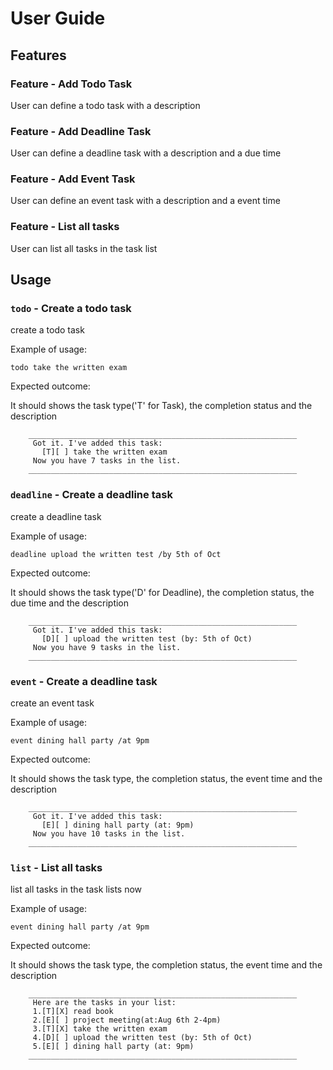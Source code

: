 # User Guide

## Features 

### Feature - Add Todo Task

User can define a todo task with a description

### Feature - Add Deadline Task

User can define a deadline task with a description and a due time

### Feature - Add Event Task

User can define an event task with a description and a event time

### Feature - List all tasks

User can list all tasks in the task list

## Usage

### `todo` - Create a todo task

create a todo task

Example of usage: 

`todo take the written exam`

Expected outcome:

It should shows the task type('T' for Task), the completion status and the description

```
    ____________________________________________________________
     Got it. I've added this task:
       [T][ ] take the written exam
     Now you have 7 tasks in the list.
    ____________________________________________________________
```

### `deadline` - Create a deadline task

create a deadline task

Example of usage: 

`deadline upload the written test /by 5th of Oct`

Expected outcome:

It should shows the task type('D' for Deadline), the completion status, the due time and the description

```
    ____________________________________________________________
     Got it. I've added this task:
       [D][ ] upload the written test (by: 5th of Oct)
     Now you have 9 tasks in the list.
    ____________________________________________________________
```

### `event` - Create a deadline task

create an event task

Example of usage: 

`event dining hall party /at 9pm    `

Expected outcome:

It should shows the task type, the completion status, the event time and the description

```
    ____________________________________________________________
     Got it. I've added this task:
       [E][ ] dining hall party (at: 9pm)
     Now you have 10 tasks in the list.
    ____________________________________________________________
```

### `list` - List all tasks

list all tasks in the task lists now

Example of usage: 

`event dining hall party /at 9pm    `

Expected outcome:

It should shows the task type, the completion status, the event time and the description

```
    ____________________________________________________________
     Here are the tasks in your list:
     1.[T][X] read book
     2.[E][ ] project meeting(at:Aug 6th 2-4pm)
     3.[T][X] take the written exam
     4.[D][ ] upload the written test (by: 5th of Oct)
     5.[E][ ] dining hall party (at: 9pm)
    ____________________________________________________________
```
